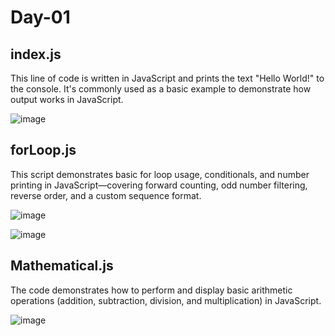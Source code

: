 # Day-01

## index.js ##

This line of code is written in JavaScript and prints the text "Hello World!" to the console. It's commonly used as a basic example to demonstrate how output works in JavaScript.

![image](https://github.com/user-attachments/assets/2021efd3-59c5-4463-8493-80ccd4361ed1)


## forLoop.js ##

This script demonstrates basic for loop usage, conditionals, and number printing in JavaScript—covering forward counting, odd number filtering, reverse order, and a custom sequence format.

![image](https://github.com/user-attachments/assets/38766e31-dfce-447a-8838-dd378b6cb78a)

![image](https://github.com/user-attachments/assets/ea4818b6-60e3-420b-90d2-202a0f8ed01b)

## Mathematical.js ##

The code demonstrates how to perform and display basic arithmetic operations (addition, subtraction, division, and multiplication) in JavaScript.

![image](https://github.com/user-attachments/assets/61a91af9-172b-4e95-95fc-3e80c9c70d3f)
